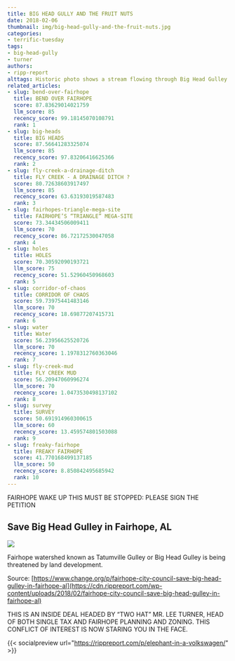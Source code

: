 ```yaml
---
title: BIG HEAD GULLY AND THE FRUIT NUTS
date: 2018-02-06
thumbnail: img/big-head-gully-and-the-fruit-nuts.jpg
categories:
- terrific-tuesday
tags:
- big-head-gully
- turner
authors:
- ripp-report
alttags: Historic photo shows a stream flowing through Big Head Gulley in Fairhope, Alabama; threatened by land development
related_articles:
- slug: bend-over-fairhope
  title: BEND OVER FAIRHOPE
  score: 87.83629014021759
  llm_score: 85
  recency_score: 99.18145070108791
  rank: 1
- slug: big-heads
  title: BIG HEADS
  score: 87.56641283325074
  llm_score: 85
  recency_score: 97.83206416625366
  rank: 2
- slug: fly-creek-a-drainage-ditch
  title: FLY CREEK - A DRAINAGE DITCH ?
  score: 80.72638603917497
  llm_score: 85
  recency_score: 63.63193019587483
  rank: 3
- slug: fairhopes-triangle-mega-site
  title: FAIRHOPE’S “TRIANGLE” MEGA-SITE
  score: 73.34434506009411
  llm_score: 70
  recency_score: 86.72172530047058
  rank: 4
- slug: holes
  title: HOLES
  score: 70.30592090193721
  llm_score: 75
  recency_score: 51.52960450968603
  rank: 5
- slug: corridor-of-chaos
  title: CORRIDOR OF CHAOS
  score: 59.73975441483146
  llm_score: 70
  recency_score: 18.69877207415731
  rank: 6
- slug: water
  title: Water
  score: 56.23956625520726
  llm_score: 70
  recency_score: 1.1978312760363046
  rank: 7
- slug: fly-creek-mud
  title: FLY CREEK MUD
  score: 56.20947060996274
  llm_score: 70
  recency_score: 1.0473530498137102
  rank: 8
- slug: survey
  title: SURVEY
  score: 50.691914960300615
  llm_score: 60
  recency_score: 13.459574801503088
  rank: 9
- slug: freaky-fairhope
  title: FREAKY FAIRHOPE
  score: 41.770168499137185
  llm_score: 50
  recency_score: 8.850842495685942
  rank: 10
---
```

FAIRHOPE WAKE UP THIS MUST BE STOPPED: PLEASE SIGN THE PETITION



## Save Big Head Gulley in Fairhope, AL

![](https://cdn.rippreport.com/wp-content/uploads/2018/02/wrsBAuJIrgsyBad-800x450-noPad1.jpg)

Fairhope watershed known as Tatumville Gulley or Big Head Gulley is being threatened by land development.

Source: [https://www.change.org/p/fairhope-city-council-save-big-head-gulley-in-fairhope-al](https://cdn.rippreport.com/wp-content/uploads/2018/02/fairhope-city-council-save-big-head-gulley-in-fairhope-al)

THIS IS AN INSIDE DEAL HEADED BY “TWO HAT” MR. LEE TURNER, HEAD OF BOTH SINGLE TAX AND FAIRHOPE PLANNING AND ZONING. THIS CONFLICT OF INTEREST IS NOW STARING YOU IN THE FACE.

{{< socialpreview url="https://rippreport.com/p/elephant-in-a-volkswagen/" >}}
